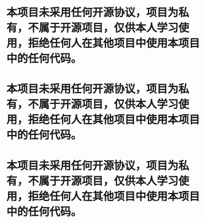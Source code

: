 # 本项目未采用任何开源协议，项目为私有，不属于开源项目，仅供本人学习使用，拒绝任何人在其他项目中使用本项目中的任何代码。

# 本项目未采用任何开源协议，项目为私有，不属于开源项目，仅供本人学习使用，拒绝任何人在其他项目中使用本项目中的任何代码。

# 本项目未采用任何开源协议，项目为私有，不属于开源项目，仅供本人学习使用，拒绝任何人在其他项目中使用本项目中的任何代码。



